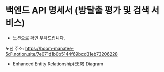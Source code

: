 # 백엔드 API 명세서 (방탈출 평가 및 검색 서비스)

* 노션으로 확인 부탁드립니다.

노션 주소: https://boom-manatee-5d1.notion.site/7e071d1b0b5144f69bcd31eb73206228

* Enhanced Entity Relationship(EER) Diagram

